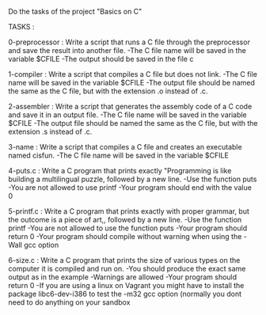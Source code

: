 Do the tasks of the project "Basics on C"

TASKS :

 0-preprocessor : Write a script that runs a C file through the preprocessor and save the result into another file.
 -The C file name will be saved in the variable $CFILE
 -The output should be saved in the file c

1-compiler : Write a script that compiles a C file but does not link.
-The C file name will be saved in the variable $CFILE
-The output file should be named the same as the C file, but with the extension .o instead of .c.

2-assembler : Write a script that generates the assembly code of a C code and save it in an output file.
-The C file name will be saved in the variable $CFILE
-The output file should be named the same as the C file, but with the extension .s instead of .c.

3-name : Write a script that compiles a C file and creates an executable named cisfun.
-The C file name will be saved in the variable $CFILE

4-puts.c : Write a C program that prints exactly "Programming is like building a multilingual puzzle, followed by a new line.
-Use the function puts
-You are not allowed to use printf
-Your program should end with the value 0

5-printf.c : Write a C program that prints exactly with proper grammar, but the outcome is a piece of art,, followed by a new line.
-Use the function printf
-You are not allowed to use the function puts
-Your program should return 0
-Your program should compile without warning when using the -Wall gcc option

6-size.c : Write a C program that prints the size of various types on the computer it is compiled and run on.
-You should produce the exact same output as in the example
-Warnings are allowed
-Your program should return 0
-If you are using a linux on Vagrant you might have to install the package libc6-dev-i386 to test the -m32 gcc option (normally you dont need to do anything on your sandbox


